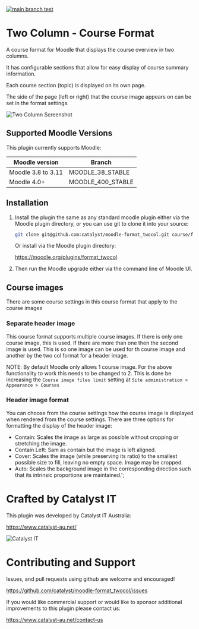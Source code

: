 [![main branch test](https://github.com/catalyst/moodle-format_twocol/actions/workflows/ci.yml/badge.svg)](https://github.com/catalyst/moodle-format_twocol/actions/workflows/ci.yml)


# Two Column - Course Format

A course format for Moodle that displays the course overview in two columns.

It has configurable sections that allow for easy display of course summary information.

Each course section (topic) is displayed on its own page.

The side of the page (left or right) that the course image appears on can be set in the format settings.

![Two Column Screenshot](/pix/twocol_screenshot.png?raw=true)

## Supported Moodle Versions
This plugin currently supports Moodle:

| Moodle version     | Branch            |
| ------------------ |-------------------|
| Moodle 3.8 to 3.11 | MOODLE_38_STABLE  |
| Moodle 4.0+        | MOODLE_400_STABLE |

## Installation

1. Install the plugin the same as any standard moodle plugin either via the
   Moodle plugin directory, or you can use git to clone it into your source:

   ```sh
   git clone git@github.com:catalyst/moodle-format_twocol.git course/format_twocol
   ```

   Or install via the Moodle plugin directory:

   https://moodle.org/plugins/format_twocol

2. Then run the Moodle upgrade either via the command line of Moodle UI.

## Course images
There are some course settings in this course format that apply to the course images

### Separate header image
This course format supports multiple course images.
If there is only one course image, this is used.
If there are  more than one then the second image is used. 
This is so one image can be used for th course image and another by the two col format for a header image.

NOTE: By default Moodle only allows 1 course image. For the above functionality to work this needs to be changed to 2.
This is done be increasing the `Course image files limit` setting at `Site administration > Appearance > Courses`

### Header image format
You can choose from the course settings how the course image is displayed when rendered from the course settings.
There are three options for formatting the display of the header image:
* Contain: Scales the image as large as possible without cropping or stretching the image.
* Contain Left: Sam as contain but the image is left aligned.
* Cover: Scales the image (while preserving its ratio) to the smallest possible size to fill, leaving no empty space. Image may be cropped. 
* Auto: Scales the background image in the corresponding direction such that its intrinsic proportions are maintained.';

# Crafted by Catalyst IT


This plugin was developed by Catalyst IT Australia:

https://www.catalyst-au.net/

![Catalyst IT](/pix/catalyst-logo.png?raw=true)


# Contributing and Support

Issues, and pull requests using github are welcome and encouraged! 

https://github.com/catalyst/moodle-format_twocol/issues

If you would like commercial support or would like to sponsor additional improvements
to this plugin please contact us:

https://www.catalyst-au.net/contact-us
